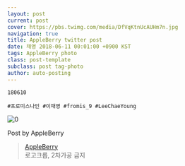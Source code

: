 ```yaml
---
layout: post
current: post
cover: https://pbs.twimg.com/media/DfVqKtnUcAUHm7n.jpg
navigation: true
title: AppleBerry twitter post
date: 채영 2018-06-11 00:01:00 +0900 KST
tags: AppleBerry photo
class: post-template
subclass: post tag-photo
author: auto-posting
---
```


```  
180610  
  
#프로미스나인 #이채영 #fromis_9 #LeeChaeYoung  

```

![0](https://pbs.twimg.com/media/DfVqKtnUcAUHm7n.jpg)


Post by AppleBerry

> [AppleBerry](https://twitter.com/20000514_com)  
  로고크롭, 2차가공 금지